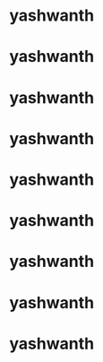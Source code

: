 ﻿# yashwanth
# yashwanth
# yashwanth
# yashwanth
# yashwanth
# yashwanth
# yashwanth
# yashwanth
# yashwanth
